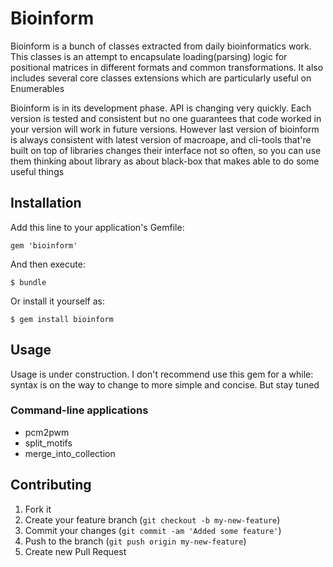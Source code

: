 # Bioinform
Bioinform is a bunch of classes extracted from daily bioinformatics work. This classes is an attempt to encapsulate loading(parsing) logic for positional matrices in different formats and common transformations. It also includes several core classes extensions which are particularly useful on Enumerables

Bioinform is in its development phase. API is changing very quickly. Each version is tested and consistent but no one guarantees that code worked in your version will work in future versions. However last version of bioinform is always consistent with latest version of macroape, and cli-tools that're built on top of libraries changes their interface not so often, so you can use them thinking about library as about black-box that makes able to do some useful things

## Installation

Add this line to your application's Gemfile:

    gem 'bioinform'

And then execute:

    $ bundle

Or install it yourself as:

    $ gem install bioinform

## Usage

Usage is under construction. I don't recommend use this gem for a while: syntax is on the way to change to more simple and concise. But stay tuned

### Command-line applications
  * pcm2pwm
  * split_motifs
  * merge_into_collection

## Contributing

1. Fork it
2. Create your feature branch (`git checkout -b my-new-feature`)
3. Commit your changes (`git commit -am 'Added some feature'`)
4. Push to the branch (`git push origin my-new-feature`)
5. Create new Pull Request
